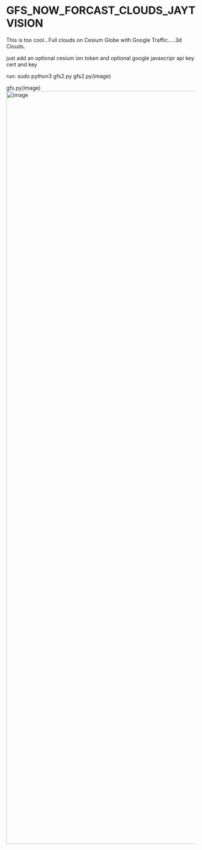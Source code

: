 # GFS_NOW_FORCAST_CLOUDS_JAYTVISION
This is too cool...Full clouds on Cesium Globe with Google Traffic.....3d Clouds.

just add an optional cesium ion token and optional google javascripr api key cert and key


run:
sudo python3 gfs2.py
gfs2.py(image)

gfs.py(image)
<img width="900" height="2000" alt="image" src="https://github.com/user-attachments/assets/b229ed4d-d8b1-48d4-b7cf-b15ec9384f40" />
